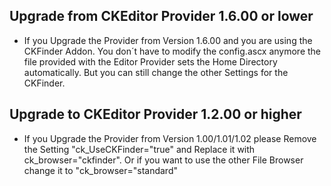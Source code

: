 ## Upgrade from CKEditor Provider 1.6.00 or lower

* If you Upgrade the Provider from Version 1.6.00 and you are using the CKFinder Addon. You don´t have to modify the config.ascx anymore the file provided with the Editor Provider sets the Home Directory automatically. But you can still change the other Settings for the CKFinder.

## Upgrade to CKEditor Provider 1.2.00 or higher

* If you Upgrade the Provider from Version 1.00/1.01/1.02 please Remove the Setting "ck_UseCKFinder="true" and Replace it with ck_browser="ckfinder". Or if you want to use the other File Browser change it to "ck_browser="standard"